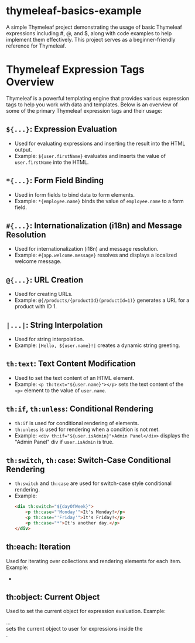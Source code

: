 # thymeleaf-basics-example
A simple Thymeleaf project demonstrating the usage of basic Thymeleaf expressions including #, @, and $, along with code examples to help implement them effectively. This project serves as a beginner-friendly reference for Thymeleaf.

# Thymeleaf Expression Tags Overview

Thymeleaf is a powerful templating engine that provides various expression tags to help you work with data and templates. Below is an overview of some of the primary Thymeleaf expression tags and their usage:

## `${...}`: Expression Evaluation

- Used for evaluating expressions and inserting the result into the HTML output.
- Example: `${user.firstName}` evaluates and inserts the value of `user.firstName` into the HTML.

## `*{...}`: Form Field Binding

- Used in form fields to bind data to form elements.
- Example: `*{employee.name}` binds the value of `employee.name` to a form field.

## `#{...}`: Internationalization (i18n) and Message Resolution

- Used for internationalization (i18n) and message resolution.
- Example: `#{app.welcome.message}` resolves and displays a localized welcome message.

## `@{...}`: URL Creation

- Used for creating URLs.
- Example: `@{/products/{productId}(productId=1)}` generates a URL for a product with ID 1.

## `|...|`: String Interpolation

- Used for string interpolation.
- Example: `|Hello, ${user.name}!|` creates a dynamic string greeting.

## `th:text`: Text Content Modification

- Used to set the text content of an HTML element.
- Example: `<p th:text="${user.name}"></p>` sets the text content of the `<p>` element to the value of `user.name`.

## `th:if`, `th:unless`: Conditional Rendering

- `th:if` is used for conditional rendering of elements.
- `th:unless` is used for rendering when a condition is not met.
- Example: `<div th:if="${user.isAdmin}">Admin Panel</div>` displays the "Admin Panel" div if `user.isAdmin` is true.

## `th:switch`, `th:case`: Switch-Case Conditional Rendering

- `th:switch` and `th:case` are used for switch-case style conditional rendering.
- Example:
  ```html
  <div th:switch="${dayOfWeek}">
      <p th:case="'Monday'">It's Monday!</p>
      <p th:case="'Friday'">It's Friday!</p>
      <p th:case="*">It's another day.</p>
  </div>

## th:each: Iteration
Used for iterating over collections and rendering elements for each item.
Example:
<ul>
    <li th:each="product : ${products}" th:text="${product.name}"></li>
</ul>

## th:object: Current Object
Used to set the current object for expression evaluation.
Example: <div th:object="${user}">...</div> sets the current object to user for expressions inside the <div>.
